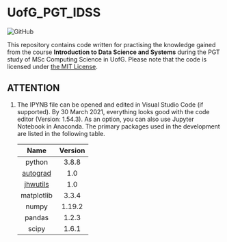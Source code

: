 # UofG_PGT_IDSS

![GitHub](https://img.shields.io/github/license/ArvinZJC/UofG_PGT_IDSS)

This repository contains code written for practising the knowledge gained from the course **Introduction to Data Science and Systems** during the PGT study of MSc Computing Science in UofG. Please note that the code is licensed under [the MIT License](./LICENSE).

## ATTENTION

1. The IPYNB file can be opened and edited in Visual Studio Code (if supported). By 30 March 2021, everything looks good with the code editor (Version: 1.54.3). As an option, you can also use Jupyter Notebook in Anaconda. The primary packages used in the development are listed in the following table.

    | Name | Version |
    | :--: | :--: |
    | python | 3.8.8 |
    | [autograd](https://github.com/HIPS/autograd) | 1.0 |
    | [jhwutils](https://github.com/johnhw/jhwutils) | 1.0 |
    | matplotlib | 3.3.4 |
    | numpy | 1.19.2 |
    | pandas | 1.2.3 |
    | scipy | 1.6.1 |
